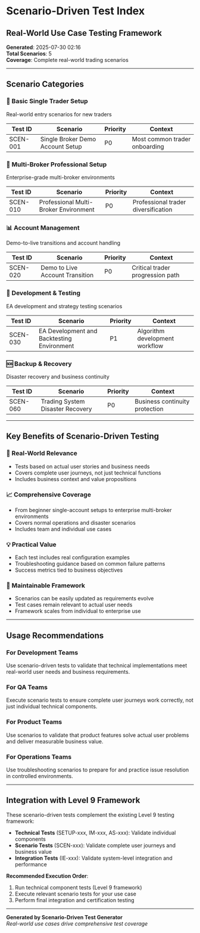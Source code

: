 ﻿# Scenario-Driven Test Index
## Real-World Use Case Testing Framework

**Generated**: 2025-07-30 02:16  
**Total Scenarios**: 5  
**Coverage**: Complete real-world trading scenarios  

---

## Scenario Categories

### 🔰 Basic Single Trader Setup
Real-world entry scenarios for new traders

| Test ID | Scenario | Priority | Context |
|---------|----------|----------|---------|
| SCEN-001 | Single Broker Demo Account Setup | P0 | Most common trader onboarding |

### 💼 Multi-Broker Professional Setup
Enterprise-grade multi-broker environments

| Test ID | Scenario | Priority | Context |
|---------|----------|----------|---------|
| SCEN-010 | Professional Multi-Broker Environment | P0 | Professional trader diversification |

### 📊 Account Management
Demo-to-live transitions and account handling

| Test ID | Scenario | Priority | Context |
|---------|----------|----------|---------|
| SCEN-020 | Demo to Live Account Transition | P0 | Critical trader progression path |

### 🔬 Development & Testing
EA development and strategy testing scenarios

| Test ID | Scenario | Priority | Context |
|---------|----------|----------|---------|
| SCEN-030 | EA Development and Backtesting Environment | P1 | Algorithm development workflow |

### 🆘 Backup & Recovery
Disaster recovery and business continuity

| Test ID | Scenario | Priority | Context |
|---------|----------|----------|---------|
| SCEN-060 | Trading System Disaster Recovery | P0 | Business continuity protection |

---

## Key Benefits of Scenario-Driven Testing

### 🎯 Real-World Relevance
- Tests based on actual user stories and business needs
- Covers complete user journeys, not just technical functions
- Includes business context and value propositions

### 📈 Comprehensive Coverage
- From beginner single-account setups to enterprise multi-broker environments
- Covers normal operations and disaster scenarios
- Includes team and individual use cases

### 💡 Practical Value
- Each test includes real configuration examples
- Troubleshooting guidance based on common failure patterns
- Success metrics tied to business objectives

### 🔄 Maintainable Framework
- Scenarios can be easily updated as requirements evolve
- Test cases remain relevant to actual user needs
- Framework scales from individual to enterprise use

---

## Usage Recommendations

### For Development Teams
Use scenario-driven tests to validate that technical implementations 
meet real-world user needs and business requirements.

### For QA Teams
Execute scenario tests to ensure complete user journeys work correctly,
not just individual technical components.

### For Product Teams
Use scenarios to validate that product features solve actual user problems
and deliver measurable business value.

### For Operations Teams
Use troubleshooting scenarios to prepare for and practice issue resolution
in controlled environments.

---

## Integration with Level 9 Framework

These scenario-driven tests complement the existing Level 9 testing framework:

- **Technical Tests** (SETUP-xxx, IM-xxx, AS-xxx): Validate individual components
- **Scenario Tests** (SCEN-xxx): Validate complete user journeys and business value
- **Integration Tests** (IE-xxx): Validate system-level integration and performance

**Recommended Execution Order**:
1. Run technical component tests (Level 9 framework)
2. Execute relevant scenario tests for your use case
3. Perform final integration and certification testing

---

**Generated by Scenario-Driven Test Generator**  
*Real-world use cases drive comprehensive test coverage*
